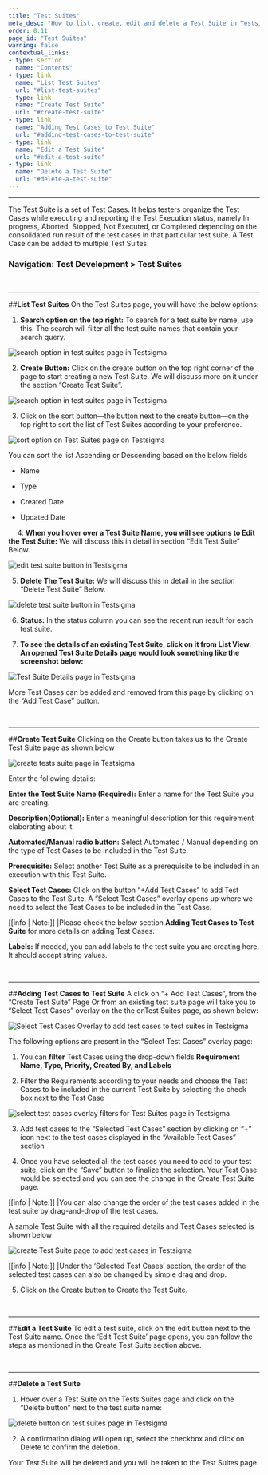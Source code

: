 ```yaml
---
title: "Test Suites"
meta_desc: "How to list, create, edit and delete a Test Suite in Testsigma."
order: 8.11
page_id: "Test Suites"
warning: false
contextual_links:
- type: section
  name: "Contents" 
- type: link
  name: "List Test Suites"
  url: "#list-test-suites"
- type: link
  name: "Create Test Suite"
  url: "#create-test-suite"
- type: link
  name: "Adding Test Cases to Test Suite"
  url: "#adding-test-cases-to-test-suite"
- type: link
  name: "Edit a Test Suite"
  url: "#edit-a-test-suite"   
- type: link
  name: "Delete a Test Suite"
  url: "#delete-a-test-suite"  
---
```


---

The Test Suite is a set of Test Cases. It helps testers organize the Test Cases while executing and reporting the Test Execution status, namely In progress, Aborted, Stopped, Not Executed, or Completed depending on the consolidated run result of the test cases in that particular test suite. A Test Case can be added to multiple Test Suites.

### Navigation: Test Development > Test Suites

&emsp;

---
##**List Test Suites**
On the Test Suites page, you will have the below options:

1. **Search option on the top right:**  To search for a test suite by name, use this. The search will filter all the test suite names that contain your search query.

![search option in test suites page in Testsigma](https://docs.testsigma.com/images/test-suites/search-option-test-suites-page-testsigma.png)

2. **Create Button:** Click on the create button on the top right corner of the page to start creating a new Test Suite. We will discuss more on it under the section “Create Test Suite”.
 
![search option in test suites page in Testsigma](https://docs.testsigma.com/images/test-suites/search-option-test-suites-page-testsigma.png)

3. Click on the sort button—the button next to the create button—on the top right to sort the list of Test Suites according to your preference.

![sort option on Test Suites page on Testsigma](https://docs.testsigma.com/images/test-suites/sort-option-test-suites-page-testsigma.png)

You can sort the list Ascending or Descending based on the below fields

* Name
  
* Type
  
* Created Date
  
* Updated Date

&emsp;
4. **When you hover over a Test Suite Name, you will see options to Edit the Test Suite:** We will discuss this in detail in section “Edit Test Suite” Below.

![edit test suite button in Testsigma](https://docs.testsigma.com/images/test-suites/edit-test-suite-button-testsigma.png)

5.  **Delete The Test Suite:** We will discuss this in detail in the section “Delete Test Suite” Below.

![delete test suite button in Testsigma](https://docs.testsigma.com/images/test-suites/delete-test-suite-button-testsigma.png)

6. **Status:** In the status column you can see the recent run result for each test suite.

7. **To see the details of an existing Test Suite, click on it from List View. An opened Test Suite Details page would look something like the screenshot below:**

![Test Suite Details page in Testsigma](https://docs.testsigma.com/images/test-suites/test-suite-details-page-testsigma.png)

More Test Cases can be added and removed from this page by clicking on the “Add Test Case” button.
 
&emsp;

---
##**Create Test Suite**
Clicking on the Create button takes us to the Create Test Suite page as shown below

![create tests suite page in Testsigma](https://docs.testsigma.com/images/test-suites/create-test-suite-page-testsigma.png)

 
Enter the following details:
 
**Enter the Test Suite Name (Required):** Enter a name for the Test Suite you are creating.

**Description(Optional):** Enter a meaningful description for this requirement elaborating about it.

**Automated/Manual radio button:** Select Automated / Manual depending on the type of Test Cases to be included in the Test Suite.

**Prerequisite:** Select another Test Suite as a prerequisite to be included in an execution with this Test Suite.

**Select Test Cases:** Click on the button “+Add Test Cases” to add Test Cases to the Test Suite. A “Select Test Cases” overlay opens up where we need to select the Test Cases to be included in the Test Case.

[[info | Note:]]
|Please check the below section **Adding Test Cases to Test Suite** for more details on adding Test Cases.

**Labels:** If needed, you can add labels to the test suite you are creating here. It should accept string values.
 
&emsp;

---
##**Adding Test Cases to Test Suite**
A click on “+ Add Test Cases”, from the “Create Test Suite” Page Or from an existing test suite page will take you to “Select Test Cases” overlay on the the onTest Suites page, as shown below:

![Select Test Cases Overlay to add test cases to test suites in Testsigma](https://docs.testsigma.com/images/test-suites/select-test-cases-overlay-test-suites-testsigma.png)

The following options are present in the “Select Test Cases” overlay page: 
 
1. You can **filter** Test Cases using the drop-down fields **Requirement Name, Type, Priority, Created By, and Labels**
   
2. Filter the Requirements according to your needs and choose the Test Cases to be  included in the current Test Suite by selecting the check box next to the Test Case

![select test cases overlay filters for Test Suites page in Testsigma](https://docs.testsigma.com/images/test-suites/select-test-cases-overlay-filters-testsigma.png)

3. Add test cases to the “Selected Test Cases” section by clicking on “+” icon next to the test cases displayed in the “Available Test Cases” section
 
4. Once you have selected all the test cases you need to add to your test suite, click on the “Save” button to finalize the selection. Your Test Case would be selected and you can see the change in the Create Test Suite page.

[[info | Note:]] 
|You can also change the order of the test cases added in the test suite by drag-and-drop of the test cases.
 
A sample Test Suite with all the required details and Test Cases selected is shown below

![create Test Suite page to add test cases in Testsigma](https://docs.testsigma.com/images/test-suites/create-test-suite-add-test-cases--testsigma.png)

[[info | Note:]]
|Under the ‘Selected Test Cases’ section, the order of the selected test cases can also be changed by simple drag and drop.
 
5. Click on the Create button to Create the Test Suite.

&emsp;

---
##**Edit a Test Suite**
To edit a test suite, click on the edit button next to the Test Suite name. Once the ‘Edit Test Suite’ page opens, you can follow the steps as mentioned in the Create Test Suite section above.

&emsp;

---
##**Delete a Test Suite**
1. Hover over a Test Suite on the Tests Suites page and click on the “Delete button” next to the test suite name:

![delete button on test suites page in Testsigma](https://docs.testsigma.com/images/test-suites/delete-button-test-suites-page-testsigma.png)

2. A confirmation dialog will open up, select the checkbox and click on Delete to confirm the deletion.
 
Your Test Suite will be deleted and you will be taken to the Test Suites page.




 



